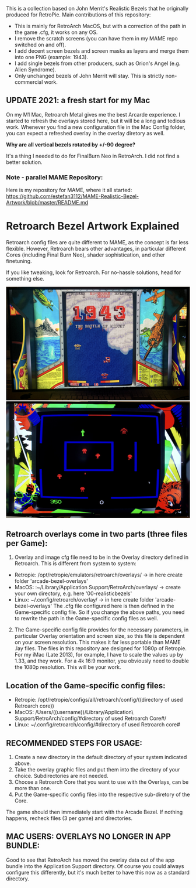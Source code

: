 This is a collection based on John Merrit's Realistic Bezels that he originally produced for RetroPie.
Main contributions of this repository:
- This is mainly for RetroArch MacOS, but with a correction of the path in the game .cfg, it works on any OS.
- I remove the scratch screens (you can have them in my MAME repo switched on and off).
- I add decent screen bezels and screen masks as layers and merge them into one PNG (example: 1943).
- I add single bezels from other producers, such as Orion's Angel (e.g. Alien Syndrome).
- Only unchanged bezels of John Merrit will stay.
This is strictly non-commercial work.

## UPDATE 2021: a fresh start for my Mac
On my M1 Mac, Retroarch Metal gives me the best Arcarde experience. I started to refresh the overlays stored here, but it will be a long and tedious work. Whenever you find a new configuration file in the Mac Config folder, you can expect a refreshed overlay in the overlay diretory as well.

**Why are all vertical bezels rotated by +/-90 degree?**

It's a thing I needed to do for FinalBurn Neo in RetroArch. I did not find a better solution.

### Note - parallel MAME Repository:
Here is my repository for MAME, where it all started:
https://github.com/estefan3112/MAME-Realistic-Bezel-Artwork/blob/master/README.md

# Retroarch Bezel Artwork Explained

Retroarch config files are quite different to MAME, as the concept is far less flexible. However, Retroarch bears other advantages, in particular different Cores (including Final Burn Neo), shader sophistication, and other finetuning.

If you like tweaking, look for Retroarch. For no-hassle solutions, head for something else.

![alt text](/screenshots/1943.jpeg "1943 with Overlay in Mac Metal Retroarch/Final Burn Neo on 4K monitor")
![alt text](/screenshots/berzerk.jpeg "Berzerk with Overlay in Mac Metal Retroarch/Final Burn Neo on 4K monitor")

## Retroarch overlays come in two parts (three files per Game):

1. Overlay and image cfg file need to be in the Overlay directory defined in Retroarch. This is different from system to system:
- Retropie: /opt/retropie/emulators/retroarch/overlays/ -> in here create folder 'arcade-bezel-overlays'
- MacOS: :~/Library/Application Support/RetroArch/overlays/ -> create your own directory, e.g. here '00-realisticbezels'
- Linux: ~/.config/retroarch/overlay/ -> in here create folder 'arcade-bezel-overlays'
The .cfg file configured here is then defined in the Game-specific config file. So if you change the above paths, you need to rewrite the path in the Game-specific config files as well.

2. The Game-specific config file provides for the necessary parameters, in particular Overlay orientation and screen size, so this file is dependent on your screen resolution. This makes it far less portable than MAME .lay files.
The files in this repository are designed for 1080p of Retropie. For my iMac (Late 2013), for example, I have to scale the values up by 1.33, and they work. For a 4k 16:9 monitor, you obviously need to double the 1080p resolution.
This will be your work.

## Location of the Game-specific config files:
- Retropie: /opt/retropie/configs/all/retroarch/config/((directory of used Retroarch core))
- MacOS: /Users/((username))/Library/Application\ Support/RetroArch/config/#directory of used Retroarch Core#/
- Linux: ~/.config/retroarch/config/#directory of used Retroarch core#

## RECOMMENDED STEPS FOR USAGE:
1. Create a new directory in the default directory of your system indicated above.
2. Take the overlay graphic files and put them into the directory of your choice. Subdirectories are not needed.
3. Choose a Retroarch Core that you want to use with the Overlays, can be more than one.
4. Put the Game-specific config files into the respective sub-diretory of the Core.

The game should then immediately start with the Arcade Bezel. If nothing happens, recheck files (3 per game) and directories.

## MAC USERS: OVERLAYS NO LONGER IN APP BUNDLE:
Good to see that RetroArch has moved the overlay data out of the app bundle into the Application Support directory. Of course you could always configure this differently, but it's much better to have this now as a standard directory.
